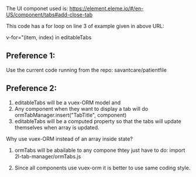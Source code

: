 The UI componet used is:
https://element.eleme.io/#/en-US/component/tabs#add-close-tab

This code has a for loop on line 3 of example given in above URL:

v-for="(item, index) in editableTabs

## Preference 1:

Use the current code running from the repo:
savantcare/patientfile

## Preference 2:

1. editableTabs will be a vuex-ORM model and
2. Any component when they want to display a tab will do ormTabManager.insert("TabTitle", component)
3. editableTabs will be a computed property so that the tabs will update themselves when array is updated.

Why use vuex-ORM instead of an array inside state?

1. ormTabs will be abailable to any compone thtey just have to do:
   import 2l-tab-manager/ormTabs.js

2. Since all components use vuex-orm it is better to use same coding style.

